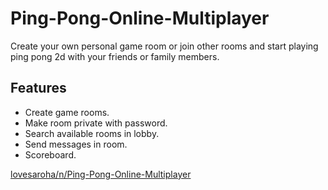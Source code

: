 # Ping-Pong-Online-Multiplayer
Create your own personal game room or join other rooms and start playing ping pong 2d with your friends or family members.

## Features
- Create game rooms.
- Make room private with password.
- Search available rooms in lobby.
- Send messages in room.
- Scoreboard.

[lovesaroha/n/Ping-Pong-Online-Multiplayer](https://lovesaroha.com/n/Ping-Pong-Online-Multiplayer)